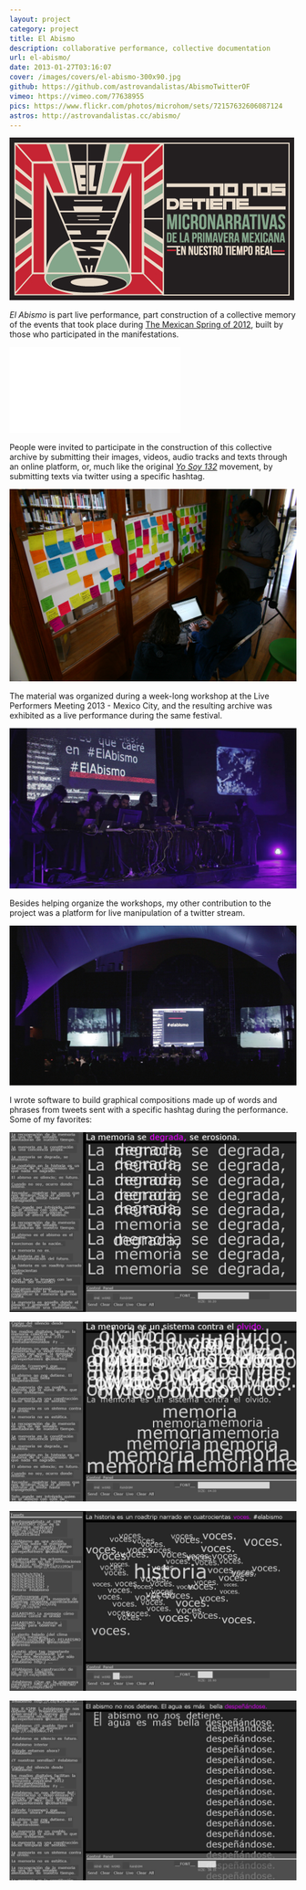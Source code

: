 ```yaml
---
layout: project
category: project
title: El Abismo
description: collaborative performance, collective documentation
url: el-abismo/
date: 2013-01-27T03:16:07
cover: /images/covers/el-abismo-300x90.jpg
github: https://github.com/astrovandalistas/AbismoTwitterOF
vimeo: https://vimeo.com/77638955
pics: https://www.flickr.com/photos/microhom/sets/72157632606087124
astros: http://astrovandalistas.cc/abismo/
---
```

![](/images/projects/el-abismo/logoHEADER1.jpg)

*El Abismo* is part live performance, part construction of a collective memory of the events that took place during [The Mexican Spring of 2012](http://en.wikipedia.org/wiki/Yo_Soy_132), built by those who participated in the manifestations.

<div class="video-wrapper video-wrapper-16x9">
    <iframe src="//player.vimeo.com/video/77638955?title=0&amp;byline=0&amp;portrait=0&amp;color=a9aeb0" frameborder="0" webkitallowfullscreen="" mozallowfullscreen="" allowfullscreen=""></iframe>
</div>

People were invited to participate in the construction of this collective archive by submitting their images, videos, audio tracks and texts through an online platform, or, much like the original [*Yo Soy 132*](http://en.wikipedia.org/wiki/Yo_Soy_132) movement, by submitting texts via twitter using a specific hashtag.

![](/images/projects/el-abismo/abismo10.jpg)

The material was organized during a week-long workshop at the Live Performers Meeting 2013 - Mexico City, and the resulting archive was exhibited as a live performance during the same festival.

![](/images/projects/el-abismo/abismoLPM03.jpg)

Besides helping organize the workshops, my other contribution to the project was a platform for live manipulation of a twitter stream.

![](/images/projects/el-abismo/abismoLPM05.jpg)

I wrote software to build graphical compositions made up of words and phrases from tweets sent with a specific hashtag during the performance. Some of my favorites:

![](/images/projects/el-abismo/abismoTwitter05.jpg)

![](/images/projects/el-abismo/abismoTwitter03.jpg)

![](/images/projects/el-abismo/abismoTwitter01.jpg)

![](/images/projects/el-abismo/abismoTwitter00.jpg)
